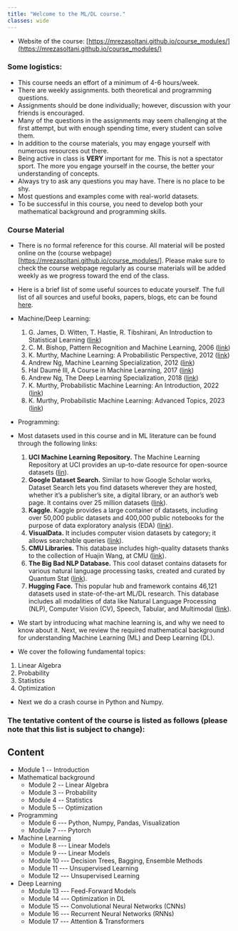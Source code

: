 ```yaml
---
title: "Welcome to the ML/DL course."
classes: wide
---
```


* Website of the course: [https://mrezasoltani.github.io/course_modules/](https://mrezasoltani.github.io/course_modules/)
### Some logistics:
  * This course needs an effort of a minimum of 4-6 hours/week.
  * There are weekly assignments. both theoretical and programming questions.
  * Assignments should be done individually; however, discussion with your friends is encouraged.
  * Many of the questions in the assignments may seem challenging at the first attempt, but with enough spending time, every student can solve them. 
  * In addition to the course materials, you may engage yourself with numerous resources out there.
  * Being active in class is **VERY** important for me. This is not a spectator sport. The more you engage yourself in the course, the better your understanding of concepts.
  * Always try to ask any questions you may have. There is no place to be shy.
  * Most questions and examples come with real-world datasets.
  * To be successful in this course, you need to develop both your mathematical background and programming skills.

### Course Material
 * There is no formal reference for this course. All material will be posted online on the (course webpage)[https://mrezasoltani.github.io/course_modules/]. Please make sure to check the course webpage regularly as course materials will be added weekly as we progress toward the end of the class.
 * Here is a brief list of some useful sources to educate yourself. The full list of all sources and useful books, papers, blogs, etc can be found [here](https://mrezasoltani.github.io/links/).
  * Machine/Deep Learning:
    1. G. James, D. Witten, T. Hastie, R. Tibshirani, An Introduction to Statistical Learning ([link](https://www.statlearning.com/))
    2. C. M. Bishop, Pattern Recognition and Machine Learning, 2006 ([link](https://www.microsoft.com/en-us/research/uploads/prod/2006/01/Bishop-Pattern-Recognition-and-Machine-Learning-2006.pdf))
    3. K. Murthy, Machine Learning: A Probabilistic Perspective, 2012 ([link](https://probml.github.io/pml-book/book0.html))
    4. Andrew Ng, Machine Learning Specialization, 2012 ([link](https://www.deeplearning.ai/courses/machine-learning-specialization/))
    5. Hal Daumé III, A Course in Machine Learning, 2017 ([link](http://ciml.info/))
    6. Andrew Ng, The Deep Learning Specialization, 2018 ([link](https://www.deeplearning.ai/courses/deep-learning-specialization/))
    7. K. Murthy, Probabilistic Machine Learning: An Introduction, 2022 ([link](https://probml.github.io/pml-book/book1.html))
    8. K. Murthy, Probabilistic Machine Learning: Advanced Topics, 2023 ([link](https://probml.github.io/pml-book/book2.html))
  * Programming:

* Most datasets used in this course and in ML literature can be found through the following links:
  1. **UCI Machine Learning Repository.** The Machine Learning Repository at UCI provides an up-to-date resource for open-source datasets ([lin](https://archive.ics.uci.edu/)).
  2. **Google Dataset Search.** Similar to how Google Scholar works, Dataset Search lets you find datasets wherever they are hosted, whether it’s a publisher’s site, a digital library, or an author’s web page. It contains over 25 million datasets ([link](https://datasetsearch.research.google.com/)).
  3. **Kaggle.** Kaggle provides a large container of datasets, including over 50,000 public datasets and 400,000 public notebooks for the purpose of data exploratory  analysis (EDA) ([link](https://www.kaggle.com/)).
  4. **VisualData.** It includes computer vision datasets by category; it allows searchable queries ([link](https://visualdata.io/discovery)).
  5. **CMU Libraries.** This database includes high-quality datasets thanks to the collection of Huajin Wang, at CMU ([link](https://guides.library.cmu.edu/machine-learning/datasets)).
  6. **The Big Bad NLP Database.** This cool dataset contains datasets for various natural language processing tasks, created and curated by Quantum Stat ([link](https://index.quantumstat.com/)).
  7. **Hugging Face.** This popular hub and framework contains 46,121 datasets used in state-of-the-art ML/DL research. This database includes all modalities of data like Natural Language Processing (NLP), Computer Vision (CV), Speech, Tabular, and Multimodal ([link](https://huggingface.co/datasets)).

* We start by introducing what machine learning is, and why we need to know about it. Next, we review the required mathematical background for understanding Machine Learning (ML) and Deep Learning (DL).
* We cover the following fundamental topics:
 1. Linear Algebra
 2. Probability
 3. Statistics
 4. Optimization

* Next we do a crash course in Python and Numpy.

### The tentative content of the course is listed as follows (please note that this list is subject to change):

## Content
* Module 1 -- Introduction
* Mathematical background
  * Module 2 -- Linear Algebra
  * Module 3 -- Probability
  * Module 4 -- Statistics
  * Module 5 -- Optimization
* Programming
  * Module 6 --- Python, Numpy, Pandas, Visualization
  * Module 7 --- Pytorch
* Machine Learning
  * Module 8 --- Linear Models
  * Module 9 --- Linear Models
  * Module 10 --- Decision Trees, Bagging, Ensemble Methods
  * Module 11 --- Unsupervised Learning
  * Module 12 --- Unsupervised Learning
* Deep Learning
  * Module 13 --- Feed-Forward Models
  * Module 14 --- Optimization in DL
  * Module 15 --- Convolutional Neural Networks (CNNs)
  * Module 16 --- Recurrent Neural Networks (RNNs)
  * Module 17 --- Attention & Transformers
